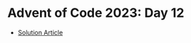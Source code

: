 # Advent of Code 2023: Day 12

- [Solution Article](https://open.substack.com/pub/simontoth/p/daily-bite-of-c-advent-of-code-day-c1f?r=1g4l8a&utm_campaign=post&utm_medium=web)